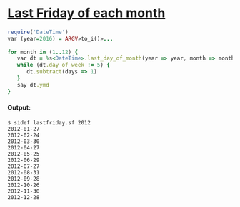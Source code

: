 [1]: http://rosettacode.org/wiki/Last_Friday_of_each_month

# [Last Friday of each month][1]

```ruby
require('DateTime')
var (year=2016) = ARGV»to_i()»...
 
for month in (1..12) {
   var dt = %s<DateTime>.last_day_of_month(year => year, month => month)
   while (dt.day_of_week != 5) {
      dt.subtract(days => 1)
   }
   say dt.ymd
}
```

#### Output:
```
$ sidef lastfriday.sf 2012
2012-01-27
2012-02-24
2012-03-30
2012-04-27
2012-05-25
2012-06-29
2012-07-27
2012-08-31
2012-09-28
2012-10-26
2012-11-30
2012-12-28
```
